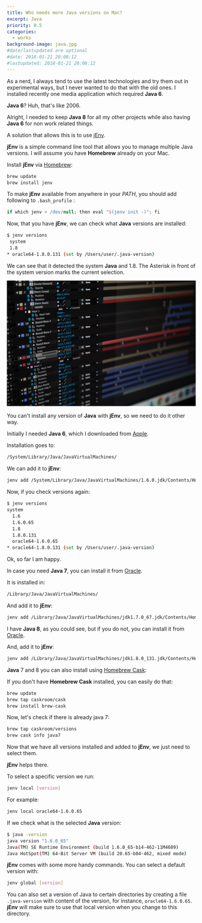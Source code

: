 ```yaml
---
title: Who needs more Java versions on Mac?
excerpt: Java
priority: 0.5
categories:
  - works
background-image: java.jpg
#date/lastupdated are optional
#date: 2018-01-21 20:08:12
#lastupdated: 2018-01-21 20:08:12
---
```


As a nerd, I always tend to use the latest technologies and try them out in experimental ways, but I never wanted to do that with the old ones.
I installed recently one media application which required **Java 6**.

**Java 6**? Huh, that's like 2006.

Alright, I needed to keep **Java 8** for all my other projects while also having **Java 6** for non work related things.

A solution that allows this is to use [jEnv](http://www.jenv.be/).

**jEnv** is a simple command line tool that allows you to manage multiple Java versions.
I will assume you have **Homebrew** already on your Mac.

Install **jEnv** via [Homebrew](http://brew.sh/):
 
```bash
brew update 
brew install jenv
```

To make **jEnv** available from anywhere in your *PATH*, you should add following to `.bash_profile` :

```groovy
if which jenv > /dev/null; then eval "$(jenv init -)"; fi
```


Now, that you have **jEnv**, we can check what **Java** versions are installed:

```bash
$ jenv versions
 system
 1.8
* oracle64-1.8.0.131 (set by /Users/user/.java-version)
```


We can see that it detected the system **Java** and 1.8.
The Asterisk in front of the system version marks the current selection.

<img src="/images/install.jpg" width="1000">

You can't install any version of **Java** with **jEnv**, so we need to do it other way.

Initially I needed **Java 6**, which I downloaded from [Apple](https://support.apple.com/kb/DL1572?locale=en_US). 

Installation goes to:

```bash
/System/Library/Java/JavaVirtualMachines/
```

We can add it to **jEnv**:

```bash
jenv add /System/Library/Java/JavaVirtualMachines/1.6.0.jdk/Contents/Home/
```

Now, if you check versions again:

```bash
$ jenv versions
system
  1.6
  1.6.0.65
  1.8
  1.8.0.131
  oracle64-1.6.0.65
* oracle64-1.8.0.131 (set by /Users/user/.java-version)
```

Ok, so far I am happy.

In case you need **Java 7**, you can install it from [Oracle](http://www.oracle.com/technetwork/java/javase/downloads/jdk8-downloads-2133151.html).

It is installed in:

```bash
/Library/Java/JavaVirtualMachines/
```
And add it to **jEnv**:

```bash
jenv add /Library/Java/JavaVirtualMachines/jdk1.7.0_67.jdk/Contents/Home/
```

I have **Java 8**, as you could see, but if you do not, you can install it from [Oracle](http://www.oracle.com/technetwork/java/javase/downloads/jdk8-downloads-2133151.html).

And, add it to **jEnv**:

```bash
jenv add /Library/Java/JavaVirtualMachines/jdk1.8.0_131.jdk/Contents/Home/
```

**Java** 7 and 8 you can also install using [Homebrew Cask](http://gillesfabio.github.io/homebrew-cask-homepage/):

If you don't have **Homebrew Cask** installed, you can easily do that:

```bash
brew update
brew tap caskroom/cask
brew install brew-cask
```
Now, let's check if there is already java 7:

```bash
brew tap caskroom/versions
brew cask info java7
```


Now that we have all versions installed and added to **jEnv**, we just need to select them. 

**jEnv** helps there.

To select a specific version we run:

```bash
jenv local [version]
```
For example:

```bash
jenv local oracle64-1.6.0.65
```

If we check what is the selected **Java** version:

```bash
$ java -version
java version "1.6.0_65"
Java(TM) SE Runtime Environment (build 1.6.0_65-b14-462-11M4609)
Java HotSpot(TM) 64-Bit Server VM (build 20.65-b04-462, mixed mode)
```

**jEnv** comes with some more handy commands. You can select a default version with:

```bash
jenv global [version]
```

You can also set a version of Java to certain directories by creating a file `.java-version` with content of the version, for instance, `oracle64-1.6.0.65`. **jEnv** will make sure to use that local version when you change to this directory.






